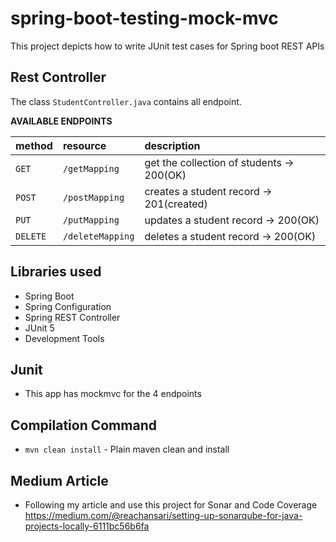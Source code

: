 # spring-boot-testing-mock-mvc
This project depicts  how to write JUnit test cases for Spring boot REST APIs

## Rest Controller
The class `StudentController.java` contains all endpoint.

**AVAILABLE ENDPOINTS**

| method            | resource          | description                                                                                   |
|:------------------|:------------------|:----------------------------------------------------------------------------------------------|
| `GET`			| `/getMapping`		| get the collection of students -> 200(OK)														|
| `POST`		| `/postMapping`		| creates a student record -> 201(created)														|
| `PUT`			| `/putMapping`	| updates a student record -> 200(OK)		|
| `DELETE`		| `/deleteMapping`	| deletes a student record -> 200(OK)		|

## Libraries used
- Spring Boot
- Spring Configuration
- Spring REST Controller
- JUnit 5
- Development Tools

## Junit
- This app has mockmvc for the 4 endpoints

## Compilation Command
- `mvn clean install` - Plain maven clean and install

## Medium Article 
-  Following my article and use this project for Sonar and Code Coverage
https://medium.com/@reachansari/setting-up-sonarqube-for-java-projects-locally-6111bc56b6fa